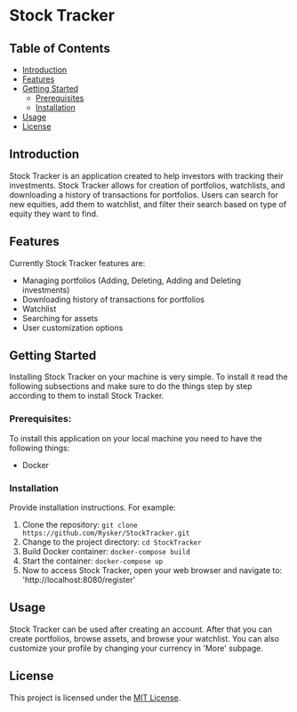 # Stock Tracker

## Table of Contents
- [Introduction](#introduction)
- [Features](#features)
- [Getting Started](#getting-started)
  - [Prerequisites](#prerequisites)
  - [Installation](#installation)
- [Usage](#usage)
- [License](#license)

## Introduction
Stock Tracker is an application created to help investors with tracking their investments. Stock Tracker allows for creation of portfolios, watchlists, and downloading a history of transactions for portfolios. Users can search for new equities, add them to watchlist, and filter their search based on type of equity they want to find.

## Features
Currently Stock Tracker features are:
- Managing portfolios (Adding, Deleting, Adding and Deleting investments)
- Downloading history of transactions for portfolios
- Watchlist
- Searching for assets
- User customization options

## Getting Started

Installing Stock Tracker on your machine is very simple. To install it read the following subsections and make sure to do the things step by step according to them to install Stock Tracker.

### Prerequisites:
To install this application on your local machine you need to have the following things:
- Docker

### Installation
Provide installation instructions. For example:
1. Clone the repository: `git clone https://github.com/Rysker/StockTracker.git`
2. Change to the project directory: `cd StockTracker`
3. Build Docker container: `docker-compose build`
4. Start the container: `docker-compose up`
5. Now to access Stock Tracker, open your web browser and navigate to: 'http://localhost:8080/register'

## Usage
Stock Tracker can be used after creating an account. After that you can create portfolios, browse assets, and browse your watchlist. You can also customize your profile by changing your currency in 'More' subpage.


## License
This project is licensed under the [MIT License](LICENSE).
